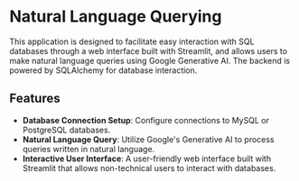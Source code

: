 # Natural Language Querying

This application is designed to facilitate easy interaction with SQL databases through a web interface built with Streamlit, and allows users to make natural language queries using Google Generative AI. The backend is powered by SQLAlchemy for database interaction.

## Features

- **Database Connection Setup**: Configure connections to MySQL or PostgreSQL databases.
- **Natural Language Query**: Utilize Google's Generative AI to process queries written in natural language.
- **Interactive User Interface**: A user-friendly web interface built with Streamlit that allows non-technical users to interact with databases.


